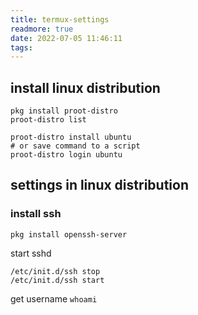 ```yaml
---
title: termux-settings
readmore: true
date: 2022-07-05 11:46:11
tags:
---
```


## install linux distribution
```
pkg install proot-distro
proot-distro list

proot-distro install ubuntu
# or save command to a script
proot-distro login ubuntu
```
## settings in linux distribution
### install ssh
```
pkg install openssh-server
```
start sshd
```
/etc/init.d/ssh stop
/etc/init.d/ssh start
```
get username `whoami`
